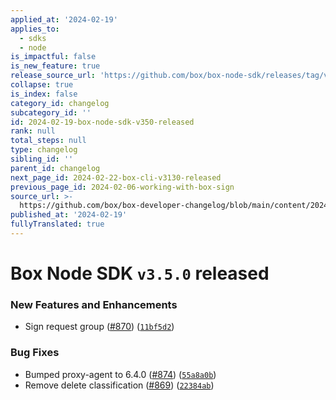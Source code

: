 ```yaml
---
applied_at: '2024-02-19'
applies_to:
  - sdks
  - node
is_impactful: false
is_new_feature: true
release_source_url: 'https://github.com/box/box-node-sdk/releases/tag/v3.5.0'
collapse: true
is_index: false
category_id: changelog
subcategory_id: ''
id: 2024-02-19-box-node-sdk-v350-released
rank: null
total_steps: null
type: changelog
sibling_id: ''
parent_id: changelog
next_page_id: 2024-02-22-box-cli-v3130-released
previous_page_id: 2024-02-06-working-with-box-sign
source_url: >-
  https://github.com/box/box-developer-changelog/blob/main/content/2024/02-19-box-node-sdk-v350-released.md
published_at: '2024-02-19'
fullyTranslated: true
---
```

# Box Node SDK `v3.5.0` released

### New Features and Enhancements

* Sign request group ([#870][1]) ([`11bf5d2`][2])

### Bug Fixes

* Bumped proxy-agent to 6.4.0 ([#874][3]) ([`55a8a0b`][4])
* Remove delete classification ([#869][5]) ([`22384ab`][6])

[1]: https://github.com/box/box-node-sdk/issues/870

[2]: https://github.com/box/box-node-sdk/commit/11bf5d2db7e0cefc669aab99c8b65c632289ac46

[3]: https://github.com/box/box-node-sdk/issues/874

[4]: https://github.com/box/box-node-sdk/commit/55a8a0baebe151f4107fdbec0a1022e9534f88a4

[5]: https://github.com/box/box-node-sdk/issues/869

[6]: https://github.com/box/box-node-sdk/commit/22384abc3abbc35800cbcdea7c7eb9a452cc4859
